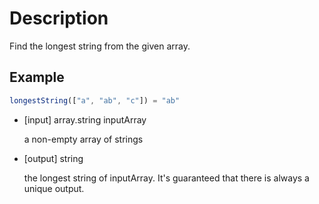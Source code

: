 # Description
Find the longest string from the given array.

## Example

```javascript
longestString(["a", "ab", "c"]) = "ab"
```

- [input] array.string inputArray

  a non-empty array of strings

- [output] string

  the longest string of inputArray. It's guaranteed that there is always a unique output.
